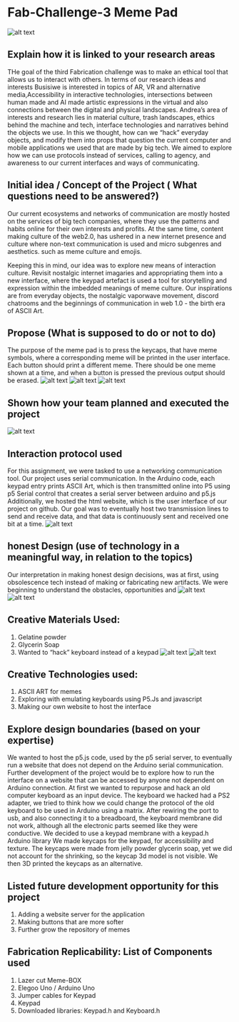 # Fab-Challenge-3 Meme Pad
![alt text](/images/333.jpg)

##  Explain how it is linked to your research areas
THe goal of the third  Fabrication challenge was to make an ethical tool that allows us to interact with others. In terms of our research ideas and interests Busisiwe is interested in topics of AR, VR and alternative media,Accessibility in interactive technologies, intersections between human made and AI made artistic expressions in the virtual and also connections between the digital and physical landscapes. Andrea’s area of interests and research lies in material culture, trash landscapes, ethics behind the machine and tech, interface technologies and narratives behind the objects we use. In this we thought, how can we “hack” everyday objects, and modify them into props that question the current computer and mobile applications we used that are made by big tech. We aimed to explore how we can use protocols instead of services, calling to agency, and awareness to our current interfaces and ways of communicating.

## Initial idea / Concept of the Project ( What questions need to be answered?)
Our current ecosystems and networks of communication are mostly hosted on the services of big tech companies, where they use the patterns and habits online for their own interests and profits. At the same time, content making culture of the web2.0, has ushered in a new internet presence and culture where non-text communication is used and micro subgenres and aesthetics.  such as meme culture and emojis.

Keeping this in mind, our idea was to explore new means of interaction culture. Revisit nostalgic internet imagaries and appropriating them into a new interface, where the keypad artefact is used a tool for storytelling and expression within the imbedded meanings of meme culture. Our inspirations are from everyday objects, the nostalgic vaporwave movement, discord chatrooms and the beginnings of communication in web 1.0 - the birth era of ASCII Art.


## Propose (What is supposed to do or not to do)

The purpose of the meme pad is to press the keycaps, that have meme symbols, where a corresponding meme will be printed in the user interface. Each button should print a different meme. 
There should be one meme shown at a time, and when a button is pressed the previous output should be erased.
![alt text](images/6.jpg)
![alt text](images/7.jpg)
![alt text](images/t.jpg)

## Shown how your team planned and executed the project
![alt text](/images/plan.jpg)

## Interaction protocol used
For this assignment, we were tasked to use a networking communication tool. Our project uses serial communication. In the Arduino code, each keypad entry prints ASCII Art, which is then transmitted online into P5 using p5 Serial control that creates a serial server between arduino and p5.js  Additionally, we hosted the html website, which is the user interface of our project on github. Our goal was to eventually host 
two transmission lines to send and receive data, and that data is continuously sent and received one bit at a time.
![alt text](/images/protocols.jpg)

## honest Design (use of technology in a meaningful way, in relation to the topics)
Our interpretation in making honest design decisions, was at first, using obsolescence tech instead of making or fabricating new artifacts. We were beginning to understand the obstacles, opportunities and 
![alt text](./images/5.jpg)
![alt text](./images/u.jpg)

## Creative Materials Used:
1. Gelatine powder 
2. Glycerin Soap
3. Wanted to “hack” keyboard instead of a keypad 
![alt text](./images/b.jpg)
![alt text](./images/1.jpg)

##  Creative Technologies used:
1. ASCII ART for memes
2. Exploring with emulating keyboards using P5.Js and javascript
3. Making our own website to host the interface


##  Explore design boundaries (based on your expertise)

We wanted to host the p5.js code, used by the p5 serial server, to eventually run a website that does not depend on the Arduino serial communication. Further development of the project would be to explore how to run the interface on a website that can be accessed by anyone not dependent on Arduino connection.
At first we wanted to repurpose and hack an old computer keyboard as an input device. The keyboard we hacked had a PS2 adapter, we tried to think how we could change the protocol of the old keyboard to be used in Arduino using a matrix. After rewiring the port to usb, and also connecting it to a breadboard, the keyboard membrane did not work, although all the electronic parts seemed like they were conductive. We decided to use a keypad membrane with a keypad.h Arduino library
We made keycaps for the keypad, for accessibility and texture. The keycaps were made from jelly powder glycerin soap, yet we did not account for the shrinking, so the keycap 3d model is not visible. We then 3D printed the keycaps as an alternative. 


## Listed future development opportunity for this project
1. Adding a website server for the application
2. Making buttons that are more softer
3. Further grow the repository of memes


## Fabrication Replicability: List of Components used 
1. Lazer cut Meme-BOX
2. Elegoo Uno / Arduino Uno
3. Jumper cables for Keypad
4. Keypad 
5. Downloaded libraries: Keypad.h and Keyboard.h 



